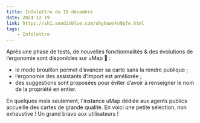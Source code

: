 ```yaml
---
title: Infolettre du 19 décembre
date: 2024-12-19
link: https://sh1.sendinblue.com/ahyhuwskn9pfe.html
tags:
    - Infolettre
---
```


Après une phase de tests, de nouvelles fonctionnalités & des évolutions de l’ergonomie sont disponibles sur uMap 🎁 :

* le mode brouillon permet d’avancer sa carte sans la rendre publique ;
* l’ergonomie des assistants d’import est améliorée ;
* des suggestions sont proposées pour éviter d’avoir à renseigner le nom de la propriété en entier.

En quelques mois seulement, l’instance uMap dédiée aux agents publics accueille des cartes de grande qualité. En voici une petite sélection, non exhaustive ! Un grand bravo aux utilisateurs !
